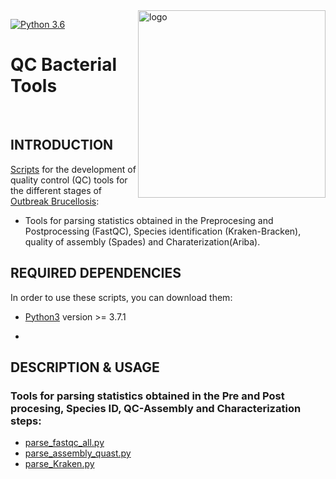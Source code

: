 <img src="doc/images/BU_ISCIII_logo.png" alt="logo" width="300" align="right"/>

[![Python 3.6](https://img.shields.io/badge/python-3.6-blue.svg)](https://www.python.org/downloads/release/python-360/)

# **QC Bacterial Tools**

<br>


## INTRODUCTION


[Scripts](https://github.com/BU-ISCIII/bacterial_qc/tree/develop) for the development of  quality control (QC) tools for the different stages of [Outbreak Brucellosis](https://github.com/sgonzalezbodi/Outbreak_Brucellosis):

* Tools for parsing statistics obtained in the Preprocesing and Postprocessing (FastQC), Species identification (Kraken-Bracken), quality of assembly (Spades) and Charaterization(Ariba).

## REQUIRED DEPENDENCIES

In order to use these scripts, you can download them: 

* [Python3](https://www.python.org) version >= 3.7.1

*

## DESCRIPTION & USAGE


### Tools for parsing statistics obtained in the Pre and Post procesing, Species ID, QC-Assembly and Characterization steps:

* [parse_fastqc_all.py](https://github.com/BU-ISCIII/bacterial_qc/blob/master/parse_fastqc_all.py)
* [parse_assembly_quast.py](https://github.com/BU-ISCIII/bacterial_qc/blob/master/parse_assembly_quast.py)
* [parse_Kraken.py](https://github.com/BU-ISCIII/bacterial_qc/blob/master/parse_Kraken.py)


